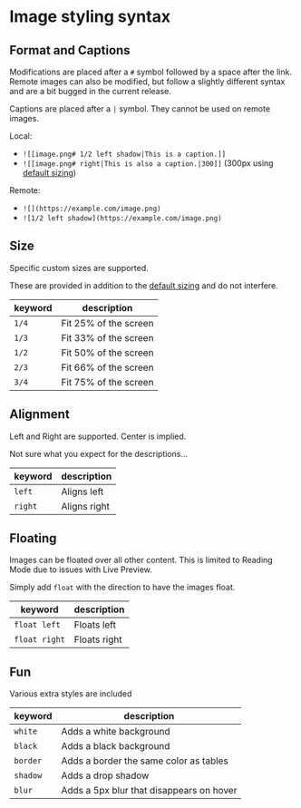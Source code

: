 # Image styling syntax

## Format and Captions

Modifications are placed after a `#` symbol followed by a space after the link. Remote images can also be modified, but follow a slightly different syntax and are a bit bugged in the current release.

Captions are placed after a `|` symbol. They cannot be used on remote images.

Local:

- `![[image.png# 1/2 left shadow|This is a caption.]]`
- `![[image.png# right|This is also a caption.|300]]` (300px using [default sizing](https://help.obsidian.md/How+to/Embed+files#Resize+images))

Remote:

- `![](https://example.com/image.png)`
- `![1/2 left shadow](https://example.com/image.png)`

## Size

Specific custom sizes are supported.

These are provided in addition to the [default sizing](https://help.obsidian.md/How+to/Embed+files#Resize+images) and do not interfere.

| keyword | description           |
| ------- | --------------------- |
| `1/4`   | Fit 25% of the screen |
| `1/3`   | Fit 33% of the screen |
| `1/2`   | Fit 50% of the screen |
| `2/3`   | Fit 66% of the screen |
| `3/4`   | Fit 75% of the screen |

## Alignment

Left and Right are supported. Center is implied.

Not sure what you expect for the descriptions...

| keyword | description  |
| ------- | ------------ |
| `left`  | Aligns left  |
| `right` | Aligns right |

## Floating

Images can be floated over all other content. This is limited to Reading Mode due to issues with Live Preview.

Simply add `float` with the direction to have the images float.

| keyword       | description  |
| ------------- | ------------ |
| `float left`  | Floats left  |
| `float right` | Floats right |

## Fun

Various extra styles are included

| keyword  | description                              |
| -------- | ---------------------------------------- |
| `white`  | Adds a white background                  |
| `black`  | Adds a black background                  |
| `border` | Adds a border the same color as tables   |
| `shadow` | Adds a drop shadow                       |
| `blur`   | Adds a 5px blur that disappears on hover |

